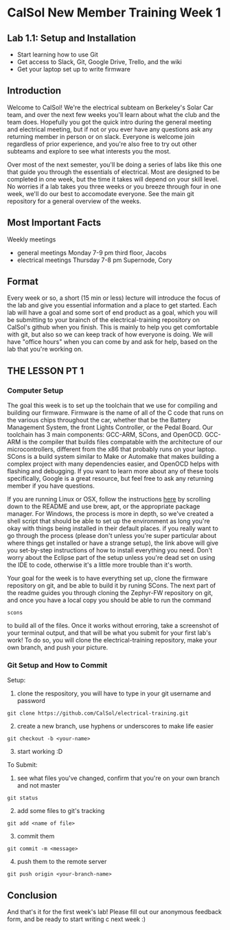 # CalSol New Member Training Week 1
## Lab 1.1: Setup and Installation
* Start learning how to use Git
* Get access to Slack, Git, Google Drive, Trello, and the wiki
* Get your laptop set up to write firmware

## Introduction
Welcome to CalSol! We're the electrical subteam on Berkeley's Solar Car team, and over the next few weeks you'll learn about what the club and the team does. Hopefully you got the quick intro during the general meeting and electrical meeting, but if not or you ever have any questions ask any returning member in person or on slack. Everyone is welcome join regardless of prior experience, and you're also free to try out other subteams and explore to see what interests you the most.

Over most of the next semester, you'll be doing a series of labs like this one that guide you through the essentials of electrical. Most are designed to be completed in one week, but the time it takes will depend on your skill level. No worries if a lab takes you three weeks or you breeze through four in one week, we'll do our best to accomodate everyone. See the main git repository for a general overview of the weeks.

## Most Important Facts
Weekly meetings
* general meetings Monday 7-9 pm third floor, Jacobs
* electrical meetings Thursday 7-8 pm Supernode, Cory

## Format
Every week or so, a short (15 min or less) lecture will introduce the focus of the lab and give you essential information and a place to get started. Each lab will have a goal and some sort of end product as a goal, which you will be submitting to your brainch of the electrical-training repository on CalSol's github when you finish. This is mainly to help you get comfortable with git, but also so we can keep track of how everyone is doing. We will have "office hours" when you can come by and ask for help, based on the lab that you're working on.

## THE LESSON PT 1
### Computer Setup
The goal this week is to set up the toolchain that we use for compiling and building our firmware. Firmware is the name of all of the C code that runs on the various chips throughout the car, whether that be the Battery Management System, the front Lights Controller, or the Pedal Board. Our toolchain has 3 main components: GCC-ARM, SCons, and OpenOCD. GCC-ARM is the compiler that builds files compatable with the architecture of our microcontrollers, different from the x86 that probably runs on your laptop. SCons is a build system similar to Make or Automake that makes building a complex project with many dependencies easier, and OpenOCD helps with flashing and debugging. If you want to learn more about any of these tools specifically, Google is a great resource, but feel free to ask any returning member if you have questions. 

If you are running Linux or OSX, follow the instructions [here](https://github.com/CalSol/Zephyr-FW) by scrolling down to the README and use brew, apt, or the appropriate package manager. For Windows, the process is more in depth, so we've created a shell script that should be able to set up the environment as long you're okay with things being installed in their default places. if you really want to go through the process (please don't unless you're super particular about where things get installed or have a strange setup), the link above will give you set-by-step instructions of how to install everything you need. Don't worry about the Eclipse part of the setup unless you're dead set on using the IDE to code, otherwise it's a little more trouble than it's worth.
 
Your goal for the week is to have everything set up, clone the firmware repository on git, and be able to build it by runing SCons. The next part of the readme guides you through cloning the Zephyr-FW repository on git, and once you have a local copy you should be able to run the command
```
scons
```
to build all of the files. Once it works without erroring, take a screenshot of your terminal output, and that will be what you submit for your first lab's work! To do so, you will clone the electrical-training repository, make your own branch, and push your picture.


### Git Setup and How to Commit

Setup:
1. clone the respository, you will have to type in your git username and password
```
git clone https://github.com/CalSol/electrical-training.git
```
2. create a new branch, use hyphens or underscores to make life easier
```
git checkout -b <your-name>
```
3. start working :D

To Submit:
1. see what files you've changed, confirm that you're on your own branch and not master
```
git status
```
2. add some files to git's tracking
```
git add <name of file>
```
3. commit them
```
git commit -m <message>
```
4. push them to the remote server
```
git push origin <your-branch-name>
```

## Conclusion
And that's it for the first week's lab! Please fill out our anonymous feedback form, and be ready to start writing c next week :)